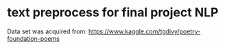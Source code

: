 # text preprocess for final project NLP

Data set was acquired from: https://www.kaggle.com/tgdivy/poetry-foundation-poems